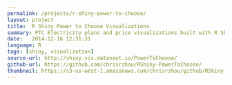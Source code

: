 ```yaml
---
permalink: /projects/r-shiny-power-to-choose/
layout: project
title:  R Shiny Power to Choose Visualizations
summary: PTC Electricity plans and price visualizations built with R Shiny
date:   2014-12-16 12:31:31
language: R
tags: [shiny, visualization]
source-url: http://shiny.vis.datanaut.io/PowerToChoose/
github-url: https://github.com/chrisrzhou/RShiny-PowerToChoose/
thumbnail: https://s3-us-west-1.amazonaws.com/chrisrzhou/github/RShiny-PowerToChoose/scatterplot-comments.png
---
```

